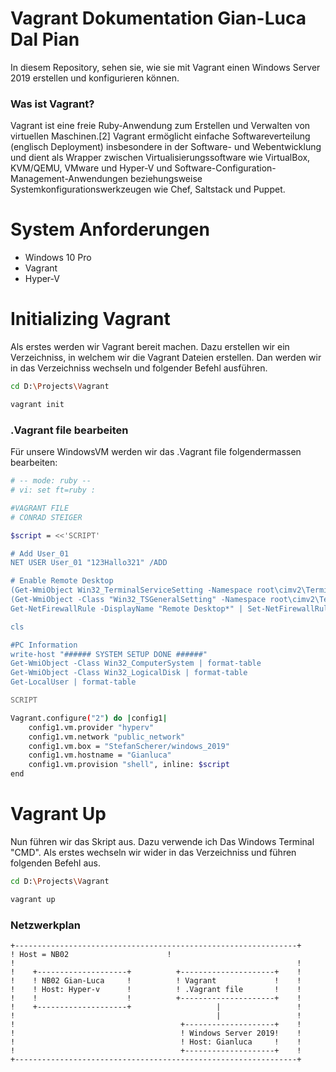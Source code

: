 # Vagrant Dokumentation Gian-Luca Dal Pian

In diesem Repository, sehen sie, wie sie mit Vagrant einen Windows Server 2019 erstellen und konfigurieren können.

### Was ist Vagrant?
Vagrant ist eine freie Ruby-Anwendung zum Erstellen und Verwalten von virtuellen Maschinen.[2] Vagrant ermöglicht einfache Softwareverteilung (englisch Deployment) insbesondere in der Software- und Webentwicklung und dient als Wrapper zwischen Virtualisierungssoftware wie VirtualBox, KVM/QEMU, VMware und Hyper-V und Software-Configuration-Management-Anwendungen beziehungsweise Systemkonfigurationswerkzeugen wie Chef, Saltstack und Puppet. 

# System Anforderungen
- Windows 10 Pro
- Vagrant
- Hyper-V 

# Initializing Vagrant

Als erstes werden wir Vagrant bereit machen. Dazu erstellen wir ein Verzeichniss, in welchem wir die Vagrant Dateien erstellen. Dan werden wir in das Verzeichniss wechseln und folgender Befehl ausführen.
```sh
cd D:\Projects\Vagrant
```
```sh
vagrant init
```

### .Vagrant file bearbeiten

Für unsere WindowsVM werden wir das .Vagrant file folgendermassen bearbeiten:

```sh
# -- mode: ruby --
# vi: set ft=ruby :

#VAGRANT FILE
# CONRAD STEIGER

$script = <<'SCRIPT'

# Add User_01
NET USER User_01 "123Hallo321" /ADD

# Enable Remote Desktop
(Get-WmiObject Win32_TerminalServiceSetting -Namespace root\cimv2\TerminalServices).SetAllowTsConnections(1,1) | Out-Null
(Get-WmiObject -Class "Win32_TSGeneralSetting" -Namespace root\cimv2\TerminalServices -Filter "TerminalName='RDP-tcp'").SetUserAuthenticationRequired(0) | Out-Null
Get-NetFirewallRule -DisplayName "Remote Desktop*" | Set-NetFirewallRule -enabled true

cls

#PC Information
write-host "###### SYSTEM SETUP DONE ######"
Get-WmiObject -Class Win32_ComputerSystem | format-table
Get-WmiObject -Class Win32_LogicalDisk | format-table
Get-LocalUser | format-table 

SCRIPT

Vagrant.configure("2") do |config1|
	config1.vm.provider "hyperv"
	config1.vm.network "public_network"
	config1.vm.box = "StefanScherer/windows_2019"
	config1.vm.hostname = "Gianluca"
	config1.vm.provision "shell", inline: $script
end
```

# Vagrant Up

Nun führen wir das Skript aus. Dazu verwende ich Das Windows Terminal "CMD". Als erstes wechseln wir wider in das Verzeichniss und führen folgenden Befehl aus.
```sh
cd D:\Projects\Vagrant
```
```sh
vagrant up
```

### Netzwerkplan

    +---------------------------------------------------------------+
    ! Host = NB02                      !
    !                                                               !	
    !    +--------------------+          +---------------------+    ! 
    !    ! NB02 Gian-Luca     !          ! Vagrant             !    !       
    !    ! Host: Hyper-v      !          ! .Vagrant file       !    !
    !    !                    !          +---------------------+    !
    !    +--------------------+                   |                 !
    !                                             |                 !	
    !                                     +--------------------+    ! 
    !                                     ! Windows Server 2019!    !       
    !                                     ! Host: Gianluca     !    !
    !                                     +--------------------+    !
    +---------------------------------------------------------------+
    


